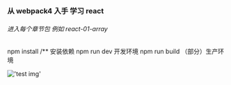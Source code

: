 ### 从 webpack4 入手 学习 react
###### 进入每个章节包  例如 react-01-array
npm install  /** 安装依赖
npm run dev    开发环境
npm run build  （部分）生产环境

!['test img'](http://img.blog.csdn.net/20141121163821625?watermark/2/text/aHR0cDovL2Jsb2cuY3Nkbi5uZXQvemhhb2thaXFpYW5nMTk5Mg==/font/5a6L5L2T/fontsize/400/fill/I0JBQkFCMA==/dissolve/70/gravity/Center)
